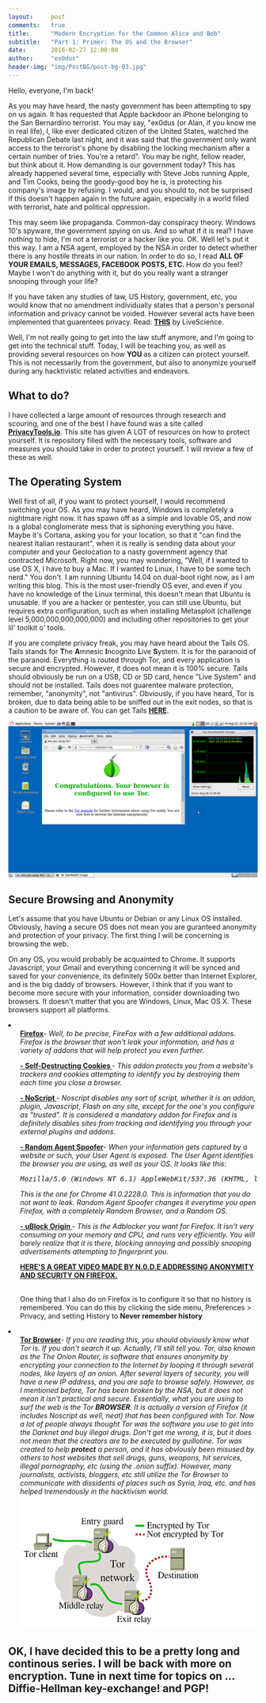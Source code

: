 ```yaml
---
layout:     post
comments:   true
title:      "Modern Encryption for the Common Alice and Bob"
subtitle:   "Part 1: Primer: The OS and the Browser"
date:       2016-02-27 12:00:00
author:     "ex0dus"
header-img: "img/PostBG/post-bg-03.jpg"
---
```


<p> Hello, everyone, I'm back! </p>

<p> As you may have heard, the nasty government has been attempting to spy on us again. It has requested that Apple backdoor an iPhone belonging to the San Bernardino terrorist. You may say, "ex0dus (or Alan, if you know me in real life), I, like ever dedicated citizen of the United States, watched the Republican Debate last night, and it was said that the government only want access to the terrorist's phone by disabling the locking mechanism after a certain number of tries. You're a retard". You may be right, fellow reader, but think about it. How demanding is our government today? This has already happened several time, especially with Steve Jobs running Apple, and Tim Cooks, being the goody-good boy he is, is protecting his company's image by refusing. I would, and you should to, not be surprised if this doesn't happen again in the future again, especially in a world filled with terrorist, hate and political oppression.</p>

<p> This may seem like propaganda. Common-day conspiracy theory. Windows 10's spyware, the government spying on us. And so what if it is real? I have nothing to hide, I'm not a terrorist or a hacker like you. OK. Well let's put it this way. I am a NSA agent, employed by the NSA in order to detect whether there is any hostile threats in our nation. In order to do so, I read <b>ALL OF YOUR EMAILS, MESSAGES, FACEBOOK POSTS, ETC. </b> How do you feel? Maybe I won't do anything with it, but do you really want a stranger snooping through your life? </p>

<p> If you have taken any studies of law, US History, government, etc, you would know that no amendment individually states that a person's personal information and privacy cannot be voided. However several acts have been implemented that guarentees privacy. Read: <a href="http://www.livescience.com/37398-right-to-privacy.html"><b>THIS</b></a> by LiveScience. </p>

<p> Well, I'm not really going to get into the law stuff anymore, and I'm going to get into the technical stuff. Today, I will be teaching you, as well as providing several resources on how <b> YOU </b> as a citizen can protect yourself. This is not necessarily from the government, but also to anonymize yourself during any hacktivistic related activities and endeavors. </p> 

<h2>What to do?</h2>
 
<p> I have collected a large amount of resources through research and scouring, and one of the best I have found was a site called <a href="privacy.tools.io"><b>PrivacyTools.io</b></a>. This site has given A LOT of resources on how to protect yourself. It is repository filled with the necessary tools, software and measures you should take in order to protect yourself. I will review a few of these as well. </p>

<h2>The Operating System</h2>
<p> Well first of all, if you want to protect yourself, I would recommend switching your OS. As you may have heard, Windows is completely a nightmare right now. It has spawn off as a simple and lovable OS, and now is a global conglomerate mess that is siphoning everything you have. Maybe it's Cortana, asking you for your location, so that it "can find the nearest Italian restaurant", when it is really is sending data about your computer and your Geolocation to a nasty government agency that contracted Microsoft. Right now, you may wondering, "Well, if I wanted to use OS X, I have to buy a Mac. If I wanted to Linux, I have to be some tech nerd." You don't. I am running Ubuntu 14.04 on dual-boot right now, as I am writing this blog. This is the most user-friendly OS ever, and even if you have no knowledge of the Linux terminal, this doesn't mean that Ubuntu is unusable. If you are a hacker or pentester, you can still use Ubuntu, but requires extra configuration, such as when installing Metasploit (challenge level 5,000,000,000,000,000) and including other repositories to get your lil' toolkit o' tools. </p>

<p> If you are complete privacy freak, you may have heard about the Tails OS. Tails stands for <b>T</b>he <b>A</b>mnesic <b>I</b>ncognito <b>L</b>ive <b>S</b>ystem. It is for the paranoid of the paranoid. Everything is routed through Tor, and every application is secure and encrypted. However, it does not mean it is 100% secure. Tails should obviously be run on a USB, CD or SD card, hence "Live System" and should not be installed. Tails does not guarentee malware protection, remember, "anonymity", not "antivirus". Obviously, if you have heard, Tor is broken, due to data being able to be sniffed out in the exit nodes, so that is a caution to be aware of. You can get Tails 
<a href="https://tails.boum.org"><b>HERE</b></a>.</p>

<img src="/img/ModernEncryptionAliceBob1/tails.png">

<h2>Secure Browsing and Anonymity</h2>
<p> Let's assume that you have Ubuntu or Debian or any Linux OS installed. Obviously, having a secure OS does not mean you are guranteed anonymity and protection of your privacy. The first thing I will be concerning is browsing the web. </p>
<p> On any OS, you would probably be acquainted to Chrome. It supports Javascript, your Gmail and everything concerning it will be synced and saved for your convenience, its definitely 500x better than Internet Explorer, and is the big daddy of browsers. However, I think that if you want to become more secure with your information, consider downloading two browsers. It doesn't matter that you are Windows, Linux, Mac OS X. These browsers support all platforms. </p>
<li>
	<ul><a href="https://www.mozilla.org/en-US/firefox/new/"><b>Firefox</b></a>- <i> Well, to be precise, FireFox with a few additional addons. Firefox is the browser that won't leak your information, and has a variety of addons that will help protect you even further. </i></ul>
		<ul><a href="https://addons.mozilla.org/en-US/firefox/addon/self-destructing-cookies/"><b> - Self-Destructing Cookies </b></a>- <i>This addon protects you from a website's trackers and cookies attempting to identify you by destroying them each time you close a browser. </i></ul>
		<ul><a href="https://noscript.net/"><b> - NoScript </b></a>- <i>Noscript disables any sort of script, whether it is an addon, plugin, Javascript, Flash on any site, except for the one's you configure as "trusted". It is considered a mandatory addon for Firefox and is definitely disables sites from tracking and identifying you through your external plugins and addons.</i></ul>
		<ul><a href="https://addons.mozilla.org/en-US/firefox/addon/random-agent-spoofer/"><b> - Random Agent Spoofer</b></a>- <i> When your information gets captured by a website or such, your User Agent is exposed. The User Agent identifies the browser you are using, as well as your OS. It looks like this:
		<pre>Mozilla/5.0 (Windows NT 6.1) AppleWebKit/537.36 (KHTML, like Gecko) Chrome/41.0.2228.0 Safari/537.36</pre> This is the one for Chrome 41.0.2228.0. This is information that you do not want to leak. Random Agent Spoofer changes it everytime you open Firefox, with a completely Random Browser, and a Random OS. </i></ul>
		<ul><a href="https://addons.mozilla.org/en-US/firefox/addon/ublock-origin/?src=search"><b> - uBlock Origin </b></a>- <i> This is the Adblocker you want for Firefox. It isn't very consuming on your memory and CPU, and runs very efficiently. You will barely realize that it is there, blocking annoying and possibly snooping advertisements attempting to fingerprint you. </i></ul>
		<ul><a href="https://www.youtube.com/watch?v=onmDmyypIMM"><b>HERE'S A GREAT VIDEO MADE BY N.0.D.E ADDRESSING ANONYMITY AND SECURITY ON FIREFOX.</b></a></ul>
		<br>
		<ul> One thing that I also do on Firefox is to configure it so that no history is remembered. You can do this by clicking the side menu, Preferences > Privacy, and setting History to <b>Never remember history </b></ul></li>
<li>		
	<ul><a href="https://www.torproject.org/"><b>Tor Browser</b></a>- <i> If you are reading this, you should obviously know what Tor is. If you don't search it up. Actually, I'll still tell you. Tor, also known as the The Onion Router, is software that ensures anonymity by encrypting your connection to the Internet by looping it through several nodes, like layers of an onion. After several layers of security, you will have a new IP address, and you are safe to browse safely. However, as I mentioned before, Tor has been broken by the NSA, but it does not mean it isn't practical and secure. Essentially, what you are using to surf the web is the Tor <b>BROWSER</b>. It is actually a version of Firefox (it includes Noscript as well, neat) that has been configured with Tor. Now a lot of people always thought Tor was the software you use to get into the Darknet and buy illegal drugs. Don't get me wrong, it is, but it does not mean that the creators are to be executed by guillotine. Tor was created to help <b>protect</b> a person, and it has obviously been misused by others to host websites that sell drugs, guns, weapons, hit services, illegal pornography, etc (using the .onion suffix). However, many journalists, activists, bloggers, etc still utilize the Tor Browser to communicate with dissidents of places such as Syria, Iraq, etc. and has helped tremendously in the hacktivism world. </i>
	<img src="/img/ModernEncryptionAliceBob1/tor.png"></ul>
	</ul>
</li>


<h2> OK, I have decided this to be a pretty long and continous series. I will be back with more on encryption. Tune in next time for topics on ... <b> Diffie-Hellman key-exchange! </b> and <b> PGP! </b></h2>

